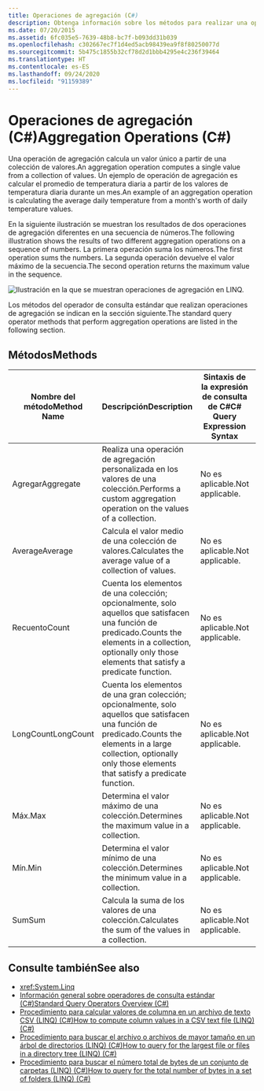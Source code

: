 ```yaml
---
title: Operaciones de agregación (C#)
description: Obtenga información sobre los métodos para realizar una operación de agregación. Una operación de agregación calcula un valor único a partir de una colección de valores.
ms.date: 07/20/2015
ms.assetid: 6fc035e5-7639-48b8-bc7f-b093dd31b039
ms.openlocfilehash: c302667ec7f1d4ed5acb98439ea9f8f80250077d
ms.sourcegitcommit: 5b475c1855b32cf78d2d1bbb4295e4c236f39464
ms.translationtype: HT
ms.contentlocale: es-ES
ms.lasthandoff: 09/24/2020
ms.locfileid: "91159389"
---
```

# <a name="aggregation-operations-c"></a><span data-ttu-id="17b96-104">Operaciones de agregación (C#)</span><span class="sxs-lookup"><span data-stu-id="17b96-104">Aggregation Operations (C#)</span></span>

<span data-ttu-id="17b96-105">Una operación de agregación calcula un valor único a partir de una colección de valores.</span><span class="sxs-lookup"><span data-stu-id="17b96-105">An aggregation operation computes a single value from a collection of values.</span></span> <span data-ttu-id="17b96-106">Un ejemplo de operación de agregación es calcular el promedio de temperatura diaria a partir de los valores de temperatura diaria durante un mes.</span><span class="sxs-lookup"><span data-stu-id="17b96-106">An example of an aggregation operation is calculating the average daily temperature from a month's worth of daily temperature values.</span></span>  
  
 <span data-ttu-id="17b96-107">En la siguiente ilustración se muestran los resultados de dos operaciones de agregación diferentes en una secuencia de números.</span><span class="sxs-lookup"><span data-stu-id="17b96-107">The following illustration shows the results of two different aggregation operations on a sequence of numbers.</span></span> <span data-ttu-id="17b96-108">La primera operación suma los números.</span><span class="sxs-lookup"><span data-stu-id="17b96-108">The first operation sums the numbers.</span></span> <span data-ttu-id="17b96-109">La segunda operación devuelve el valor máximo de la secuencia.</span><span class="sxs-lookup"><span data-stu-id="17b96-109">The second operation returns the maximum value in the sequence.</span></span>  
  
 ![Ilustración en la que se muestran operaciones de agregación en LINQ.](./media/aggregation-operations/linq-aggregation-operations.png)  
  
 <span data-ttu-id="17b96-111">Los métodos del operador de consulta estándar que realizan operaciones de agregación se indican en la sección siguiente.</span><span class="sxs-lookup"><span data-stu-id="17b96-111">The standard query operator methods that perform aggregation operations are listed in the following section.</span></span>  
  
## <a name="methods"></a><span data-ttu-id="17b96-112">Métodos</span><span class="sxs-lookup"><span data-stu-id="17b96-112">Methods</span></span>  
  
|<span data-ttu-id="17b96-113">Nombre del método</span><span class="sxs-lookup"><span data-stu-id="17b96-113">Method Name</span></span>|<span data-ttu-id="17b96-114">Descripción</span><span class="sxs-lookup"><span data-stu-id="17b96-114">Description</span></span>|<span data-ttu-id="17b96-115">Sintaxis de la expresión de consulta de C#</span><span class="sxs-lookup"><span data-stu-id="17b96-115">C# Query Expression Syntax</span></span>|<span data-ttu-id="17b96-116">Más información</span><span class="sxs-lookup"><span data-stu-id="17b96-116">More Information</span></span>|  
|-----------------|-----------------|---------------------------------|----------------------|  
|<span data-ttu-id="17b96-117">Agregar</span><span class="sxs-lookup"><span data-stu-id="17b96-117">Aggregate</span></span>|<span data-ttu-id="17b96-118">Realiza una operación de agregación personalizada en los valores de una colección.</span><span class="sxs-lookup"><span data-stu-id="17b96-118">Performs a custom aggregation operation on the values of a collection.</span></span>|<span data-ttu-id="17b96-119">No es aplicable.</span><span class="sxs-lookup"><span data-stu-id="17b96-119">Not applicable.</span></span>|<xref:System.Linq.Enumerable.Aggregate%2A?displayProperty=nameWithType><br /><br /> <xref:System.Linq.Queryable.Aggregate%2A?displayProperty=nameWithType>|  
|<span data-ttu-id="17b96-120">Average</span><span class="sxs-lookup"><span data-stu-id="17b96-120">Average</span></span>|<span data-ttu-id="17b96-121">Calcula el valor medio de una colección de valores.</span><span class="sxs-lookup"><span data-stu-id="17b96-121">Calculates the average value of a collection of values.</span></span>|<span data-ttu-id="17b96-122">No es aplicable.</span><span class="sxs-lookup"><span data-stu-id="17b96-122">Not applicable.</span></span>|<xref:System.Linq.Enumerable.Average%2A?displayProperty=nameWithType><br /><br /> <xref:System.Linq.Queryable.Average%2A?displayProperty=nameWithType>|  
|<span data-ttu-id="17b96-123">Recuento</span><span class="sxs-lookup"><span data-stu-id="17b96-123">Count</span></span>|<span data-ttu-id="17b96-124">Cuenta los elementos de una colección; opcionalmente, solo aquellos que satisfacen una función de predicado.</span><span class="sxs-lookup"><span data-stu-id="17b96-124">Counts the elements in a collection, optionally only those elements that satisfy a predicate function.</span></span>|<span data-ttu-id="17b96-125">No es aplicable.</span><span class="sxs-lookup"><span data-stu-id="17b96-125">Not applicable.</span></span>|<xref:System.Linq.Enumerable.Count%2A?displayProperty=nameWithType><br /><br /> <xref:System.Linq.Queryable.Count%2A?displayProperty=nameWithType>|  
|<span data-ttu-id="17b96-126">LongCount</span><span class="sxs-lookup"><span data-stu-id="17b96-126">LongCount</span></span>|<span data-ttu-id="17b96-127">Cuenta los elementos de una gran colección; opcionalmente, solo aquellos que satisfacen una función de predicado.</span><span class="sxs-lookup"><span data-stu-id="17b96-127">Counts the elements in a large collection, optionally only those elements that satisfy a predicate function.</span></span>|<span data-ttu-id="17b96-128">No es aplicable.</span><span class="sxs-lookup"><span data-stu-id="17b96-128">Not applicable.</span></span>|<xref:System.Linq.Enumerable.LongCount%2A?displayProperty=nameWithType><br /><br /> <xref:System.Linq.Queryable.LongCount%2A?displayProperty=nameWithType>|  
|<span data-ttu-id="17b96-129">Máx.</span><span class="sxs-lookup"><span data-stu-id="17b96-129">Max</span></span>|<span data-ttu-id="17b96-130">Determina el valor máximo de una colección.</span><span class="sxs-lookup"><span data-stu-id="17b96-130">Determines the maximum value in a collection.</span></span>|<span data-ttu-id="17b96-131">No es aplicable.</span><span class="sxs-lookup"><span data-stu-id="17b96-131">Not applicable.</span></span>|<xref:System.Linq.Enumerable.Max%2A?displayProperty=nameWithType><br /><br /> <xref:System.Linq.Queryable.Max%2A?displayProperty=nameWithType>|  
|<span data-ttu-id="17b96-132">Mín.</span><span class="sxs-lookup"><span data-stu-id="17b96-132">Min</span></span>|<span data-ttu-id="17b96-133">Determina el valor mínimo de una colección.</span><span class="sxs-lookup"><span data-stu-id="17b96-133">Determines the minimum value in a collection.</span></span>|<span data-ttu-id="17b96-134">No es aplicable.</span><span class="sxs-lookup"><span data-stu-id="17b96-134">Not applicable.</span></span>|<xref:System.Linq.Enumerable.Min%2A?displayProperty=nameWithType><br /><br /> <xref:System.Linq.Queryable.Min%2A?displayProperty=nameWithType>|  
|<span data-ttu-id="17b96-135">Sum</span><span class="sxs-lookup"><span data-stu-id="17b96-135">Sum</span></span>|<span data-ttu-id="17b96-136">Calcula la suma de los valores de una colección.</span><span class="sxs-lookup"><span data-stu-id="17b96-136">Calculates the sum of the values in a collection.</span></span>|<span data-ttu-id="17b96-137">No es aplicable.</span><span class="sxs-lookup"><span data-stu-id="17b96-137">Not applicable.</span></span>|<xref:System.Linq.Enumerable.Sum%2A?displayProperty=nameWithType><br /><br /> <xref:System.Linq.Queryable.Sum%2A?displayProperty=nameWithType>|  
  
## <a name="see-also"></a><span data-ttu-id="17b96-138">Consulte también</span><span class="sxs-lookup"><span data-stu-id="17b96-138">See also</span></span>

- <xref:System.Linq>
- [<span data-ttu-id="17b96-139">Información general sobre operadores de consulta estándar (C#)</span><span class="sxs-lookup"><span data-stu-id="17b96-139">Standard Query Operators Overview (C#)</span></span>](./standard-query-operators-overview.md)
- [<span data-ttu-id="17b96-140">Procedimiento para calcular valores de columna en un archivo de texto CSV (LINQ) (C#)</span><span class="sxs-lookup"><span data-stu-id="17b96-140">How to compute column values in a CSV text file (LINQ) (C#)</span></span>](./how-to-compute-column-values-in-a-csv-text-file-linq.md)
- [<span data-ttu-id="17b96-141">Procedimiento para buscar el archivo o archivos de mayor tamaño en un árbol de directorios (LINQ) (C#)</span><span class="sxs-lookup"><span data-stu-id="17b96-141">How to query for the largest file or files in a directory tree (LINQ) (C#)</span></span>](./how-to-query-for-the-largest-file-or-files-in-a-directory-tree-linq.md)
- [<span data-ttu-id="17b96-142">Procedimiento para buscar el número total de bytes de un conjunto de carpetas (LINQ) (C#)</span><span class="sxs-lookup"><span data-stu-id="17b96-142">How to query for the total number of bytes in a set of folders (LINQ) (C#)</span></span>](./how-to-query-for-the-total-number-of-bytes-in-a-set-of-folders-linq.md)
